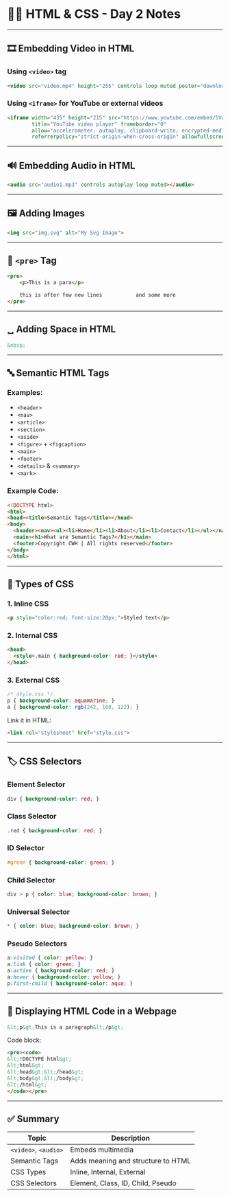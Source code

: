 
# 🧑‍💻 HTML & CSS - Day 2 Notes

---

## 🎞️ Embedding Video in HTML

### Using `<video>` tag

```html
<video src="video.mp4" height="255" controls loop muted poster="download.jpg"></video>
```

### Using `<iframe>` for YouTube or external videos

```html
<iframe width="435" height="215" src="https://www.youtube.com/embed/5Vw-fBcBXZo?si=9sUzmkIxcRJ_GqZk"
        title="YouTube video player" frameborder="0"
        allow="accelerometer; autoplay; clipboard-write; encrypted-media; gyroscope; picture-in-picture; web-share"
        referrerpolicy="strict-origin-when-cross-origin" allowfullscreen></iframe>
```

---

## 🔊 Embedding Audio in HTML

```html
<audio src="audio1.mp3" controls autoplay loop muted></audio>
```

---

## 🖼️ Adding Images

```html
<img src="img.svg" alt="My Svg Image">
```

---

## 📝 `<pre>` Tag

```html
<pre>
    <p>This is a para</p>

    this is after few new lines           and some more
</pre>
```

---

## ␣ Adding Space in HTML

```html
&nbsp;
```

---

## 🔤 Semantic HTML Tags

### Examples:

- `<header>`
- `<nav>`
- `<article>`
- `<section>`
- `<aside>`
- `<figure>` + `<figcaption>`
- `<main>`
- `<footer>`
- `<details>` & `<summary>`
- `<mark>`

### Example Code:

```html
<!DOCTYPE html>
<html>
<head><title>Semantic Tags</title></head>
<body>
  <header><nav><ul><li>Home</li><li>About</li><li>Contact</li></ul></nav></header>
  <main><h1>What are Semantic Tags?</h1></main>
  <footer>Copyright CWH | All rights reserved</footer>
</body>
</html>
```

---

## 🎨 Types of CSS

### 1. Inline CSS

```html
<p style="color:red; font-size:20px;">Styled text</p>
```

### 2. Internal CSS

```html
<head>
  <style>.main { background-color: red; }</style>
</head>
```

### 3. External CSS

```css
/* style.css */
p { background-color: aquamarine; }
a { background-color: rgb(242, 160, 122); }
```

Link it in HTML:

```html
<link rel="stylesheet" href="style.css">
```

---

## 🏷️ CSS Selectors

### Element Selector

```css
div { background-color: red; }
```

### Class Selector

```css
.red { background-color: red; }
```

### ID Selector

```css
#green { background-color: green; }
```

### Child Selector

```css
div > p { color: blue; background-color: brown; }
```

### Universal Selector

```css
* { color: blue; background-color: brown; }
```

### Pseudo Selectors

```css
a:visited { color: yellow; }
a:link { color: green; }
a:active { background-color: red; }
a:hover { background-color: yellow; }
p:first-child { background-color: aqua; }
```

---

## 🧾 Displaying HTML Code in a Webpage

```html
&lt;p&gt;This is a paragraph&lt;/p&gt;
```

Code block:

```html
<pre><code>
&lt;!DOCTYPE html&gt;
&lt;html&gt;
&lt;head&gt;&lt;/head&gt;
&lt;body&gt;&lt;/body&gt;
&lt;/html&gt;
</code></pre>
```

---

## ✅ Summary

| Topic                  | Description                               |
|------------------------|-------------------------------------------|
| `<video>`, `<audio>`  | Embeds multimedia                         |
| Semantic Tags          | Adds meaning and structure to HTML       |
| CSS Types              | Inline, Internal, External               |
| CSS Selectors          | Element, Class, ID, Child, Pseudo        |
